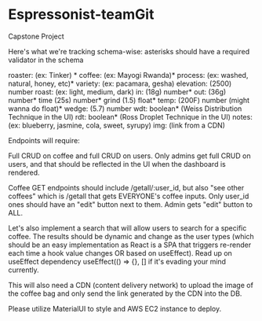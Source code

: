 # Espressonist-teamGit
Capstone Project

Here's what we're tracking schema-wise:
asterisks should have a required validator in the schema

roaster: (ex: Tinker) *
coffee: (ex: Mayogi Rwanda)*
process: (ex: washed, natural, honey, etc)*
variety: (ex: pacamara, gesha)
elevation: (2500) number
roast: (ex: light, medium, dark) 
in: (18g) number*
out: (36g) number*
time (25s) number*
grind (1.5) float*
temp: (200F) number (might wanna do float)*
wedge: (5.7) number
wdt: boolean* (Weiss Distribution Technique in the UI)
rdt: boolean* (Ross Droplet Technique in the UI)
notes: (ex: blueberry, jasmine, cola, sweet, syrupy)
img: (link from a CDN)

Endpoints will require:

Full CRUD on coffee and full CRUD on users. Only admins get full CRUD on users, and that should be reflected in the UI when the dashboard is rendered.

Coffee GET endpoints should include /getall/:user_id, but also "see other coffees" which is /getall that gets EVERYONE's coffee inputs. Only user_id ones should have an "edit" button next to them. Admin gets "edit" button to ALL.

Let's also implement a search that will allow users to search for a specific coffee. The results should be dynamic and change as the user types (which should be an easy implementation as React is a SPA that triggers re-render each time a hook value changes OR based on useEffect). Read up on useEffect dependency useEffect(() => {}, [] if it's evading your mind currently.

This will also need a CDN (content delivery network) to upload the image of the coffee bag and only send the link generated by the CDN into the DB.

Please utilize MaterialUI to style and AWS EC2 instance to deploy.
